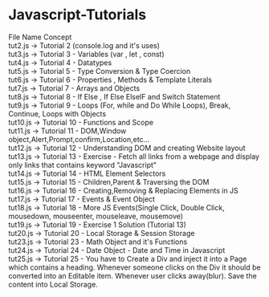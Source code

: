 # Javascript-Tutorials
File Name  Concept<br/>
tut2.js -> Tutorial 2 (console.log and it's uses)<br/>
tut3.js -> Tutorial 3 - Variables (var , let , const)<br/>
tut4.js -> Tutorial 4 - Datatypes<br/>
tut5.js -> Tutorial 5 - Type Conversion & Type Coercion<br/>
tut6.js -> Tutorial 6 - Properties , Methods & Template Literals<br/>
tut7.js -> Tutorial 7 - Arrays and Objects<br/>
tut8.js -> Tutorial 8 - If Else , If Else ElseIF and Switch Statement<br/>
tut9.js -> Tutorial 9 - Loops (For, while and Do While Loops), Break, Continue, Loops with Objects<br/>
tut10.js -> Tutorial 10 - Functions and Scope<br/>
tut11.js -> Tutorial 11 - DOM,Window object,Alert,Prompt,confirm,Location,etc...<br/>
tut12.js -> Tutorial 12 - Understanding DOM and creating Website layout<br/>
tut13.js -> Tutorial 13 - Exercise - Fetch all links from a webpage and display only links that contains keyword "Javascript"<br/>
tut14.js -> Tutorial 14 - HTML Element Selectors<br/>
tut15.js -> Tutorial 15 - Children,Parent & Traversing the DOM<br/>
tut16.js -> Tutorial 16 - Creating,Removing & Replacing Elements in JS<br/>
tut17.js -> Tutorial 17 - Events & Event Object<br/>
tut18.js -> Tutorial 18 - More JS Events(Single Click, Double Click, mousedown, mouseenter, mouseleave, mousemove)<br/>
tut19.js -> Tutorial 19 - Exercise 1 Solution (Tutorial 13)<br/>
tut20.js -> Tutorial 20 - Local Storage & Session Storage<br/>
tut23.js -> Tutorial 23 - Math Object and it's Functions<br/>
tut24.js -> Tutorial 24 - Date Object - Date and Time in Javascript<br/>
tut25.js -> Tutorial 25 - You have to Create a Div and inject it into a Page which contains a heading.
Whenever someone clicks on the Div it should be converted into an Editable item.
Whenever user clicks away(blur). Save the content into Local Storage.<br/>